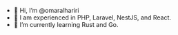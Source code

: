 - 👋 Hi, I’m @omaralhariri
- 👀 I am experienced in PHP, Laravel, NestJS, and React.
- 🌱 I’m currently learning Rust and Go.
<!---
omaralhariri/omaralhariri is a ✨ special ✨ repository because its `README.md` (this file) appears on your GitHub profile.
You can click the Preview link to take a look at your changes.
--->
